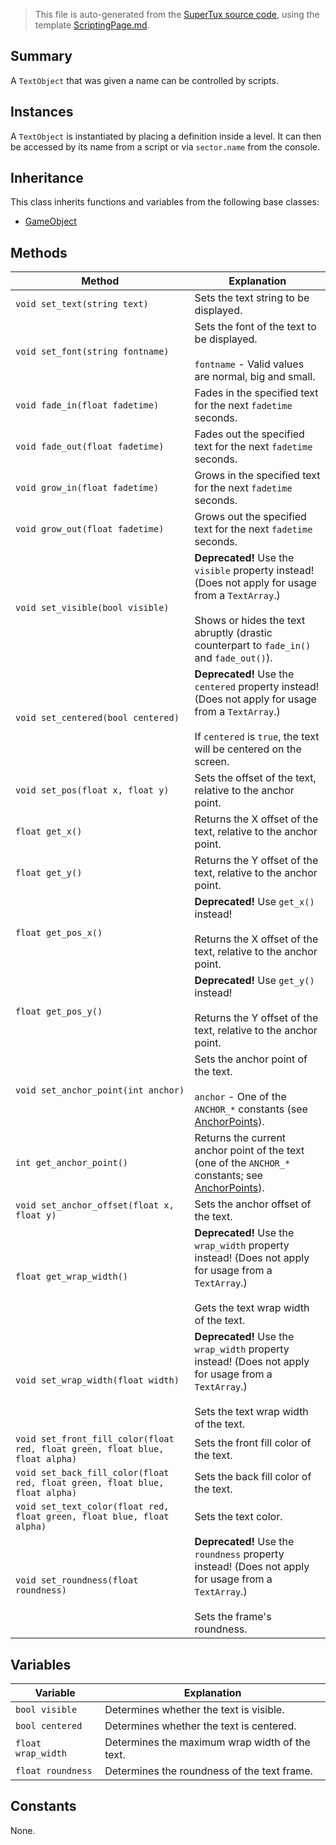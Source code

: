 > This file is auto-generated from the [SuperTux source code](https://github.com/SuperTux/supertux/tree/master/src), using the template [ScriptingPage.md](https://github.com/SuperTux/wiki/tree/master/templates/ScriptingPage.md).

Summary
-------

A `TextObject` that was given a name can be controlled by scripts. 

Instances
--------

A `TextObject` is instantiated by placing a definition inside a level. It can then be accessed by its name from a script or via `sector.name` from the console. 

Inheritance
--------

This class inherits functions and variables from the following base classes:
* [GameObject](https://github.com/SuperTux/supertux/wiki/ScriptingGameObject)


Methods
-------

Method | Explanation
-------|-------
`void set_text(string text)` | Sets the text string to be displayed.
`void set_font(string fontname)` | Sets the font of the text to be displayed.<br /><br /> `fontname` - Valid values are normal, big and small. 
`void fade_in(float fadetime)` | Fades in the specified text for the next `fadetime` seconds.
`void fade_out(float fadetime)` | Fades out the specified text for the next `fadetime` seconds.
`void grow_in(float fadetime)` | Grows in the specified text for the next `fadetime` seconds.
`void grow_out(float fadetime)` | Grows out the specified text for the next `fadetime` seconds.
`void set_visible(bool visible)` | **Deprecated!** Use the `visible` property instead! (Does not apply for usage from a `TextArray`.) <br /><br />Shows or hides the text abruptly (drastic counterpart to `fade_in()` and `fade_out()`).
`void set_centered(bool centered)` | **Deprecated!** Use the `centered` property instead! (Does not apply for usage from a `TextArray`.) <br /><br />If `centered` is `true`, the text will be centered on the screen.
`void set_pos(float x, float y)` | Sets the offset of the text, relative to the anchor point.
`float get_x()` | Returns the X offset of the text, relative to the anchor point.
`float get_y()` | Returns the Y offset of the text, relative to the anchor point.
`float get_pos_x()` | **Deprecated!** Use `get_x()` instead! <br /><br />Returns the X offset of the text, relative to the anchor point.
`float get_pos_y()` | **Deprecated!** Use `get_y()` instead! <br /><br />Returns the Y offset of the text, relative to the anchor point.
`void set_anchor_point(int anchor)` | Sets the anchor point of the text.<br /><br /> `anchor` - One of the `ANCHOR_*` constants (see [AnchorPoints](https://github.com/SuperTux/supertux/wiki/ScriptingAnchorPoints)). 
`int get_anchor_point()` | Returns the current anchor point of the text (one of the `ANCHOR_*` constants; see [AnchorPoints](https://github.com/SuperTux/supertux/wiki/ScriptingAnchorPoints)).
`void set_anchor_offset(float x, float y)` | Sets the anchor offset of the text.
`float get_wrap_width()` | **Deprecated!** Use the `wrap_width` property instead! (Does not apply for usage from a `TextArray`.) <br /><br />Gets the text wrap width of the text.
`void set_wrap_width(float width)` | **Deprecated!** Use the `wrap_width` property instead! (Does not apply for usage from a `TextArray`.) <br /><br />Sets the text wrap width of the text.
`void set_front_fill_color(float red, float green, float blue, float alpha)` | Sets the front fill color of the text.
`void set_back_fill_color(float red, float green, float blue, float alpha)` | Sets the back fill color of the text.
`void set_text_color(float red, float green, float blue, float alpha)` | Sets the text color.
`void set_roundness(float roundness)` | **Deprecated!** Use the `roundness` property instead! (Does not apply for usage from a `TextArray`.) <br /><br />Sets the frame's roundness.


Variables
---------

Variable | Explanation
---------|---------
`bool visible` | Determines whether the text is visible.
`bool centered` | Determines whether the text is centered.
`float wrap_width` | Determines the maximum wrap width of the text.
`float roundness` | Determines the roundness of the text frame.


Constants
---------

None.
